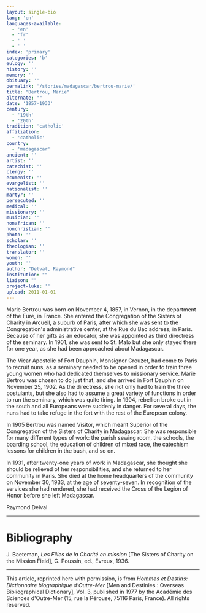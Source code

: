 ```yaml
---
layout: single-bio
lang: 'en'
languages-available:
  - 'en'
  - 'fr'
  - ' '
  - ' '
index: 'primary'
categories: 'b'
eulogy: ''
history: ''
memory: ''
obituary: ''
permalink: '/stories/madagascar/bertrou-marie/'
title: "Bertrou, Marie"
alternate: ""
date: '1857-1933'
century:
  - '19th'
  - '20th'
tradition: 'catholic'
affiliation:
  - 'catholic'
country:
  - 'madagascar'
ancient: ''
artist: ''
catechist: ''
clergy: ''
ecumenist: ''
evangelist: ''
nationalist: ''
martyr: ''
persecuted: ''
medical: ''
missionary: ''
musician: ''
nonafrican: ''
nonchristian: ''
photo: ''
scholar: ''
theologian: ''
translator: ''
women: ''
youth: ''
author: "Delval, Raymond"
institution: ""
liaison: ""
project-luke: ''
upload: 2011-01-01
---
```




Marie Bertrou was born on November 4, 1857, in Vernon, in the department of the Eure, in France. She entered the Congregation of the Sisters of Charity in Arcueil, a suburb of Paris, after which she was sent to the Congregation's administrative center, at the Rue du Bac address, in Paris. Because of her gifts as an educator, she was appointed as third directress of the seminary. In 1901, she was sent to St. Malo but she only stayed there for one year, as she had been approached about Madagascar.

The Vicar Apostolic of Fort Dauphin, Monsignor Crouzet, had come to Paris to recruit nuns, as a seminary needed to be opened in order to train three young women who had dedicated themselves to missionary service. Marie Bertrou was chosen to do just that, and she arrived in Fort Dauphin on November 25, 1902. As the directress, she not only had to train the three postulants, but she also had to assume a great variety of functions in order to run the seminary, which was quite tiring. In 1904, rebellion broke out in the south and all Europeans were suddenly in danger. For several days, the nuns had to take refuge in the fort with the rest of the European colony.

In 1905 Bertrou was named Visitor, which meant Superior of the Congregation of the Sisters of Charity in Madagascar. She was responsible for many different types of work: the parish sewing room, the schools, the boarding school, the education of children of mixed race, the catechism lessons for children in the bush, and so on.

In 1931, after twenty-one years of work in Madagascar, she thought she should be relieved of her responsibilities, and she returned to her community in Paris. She died at the home headquarters of the community on November 30, 1933, at the age of seventy-seven. In recognition of the services she had rendered, she had received the Cross of the Legion of Honor before she left Madagascar.

Raymond Delval

---

# Bibliography

J. Baeteman, *Les Filles de la Charité en mission* [The Sisters of Charity on the Mission Field], G. Poussin, ed., Evreux, 1936.

---

This article, reprinted here with permission, is from *Hommes et Destins: Dictionnaire biographique d'Outre-Mer* [Men and Destinies : Overseas Bibliographical Dictionary], Vol. 3, published in 1977 by the Académie des Sciences d'Outre-Mer (15, rue la Pérouse, 75116 Paris, France). All rights reserved.